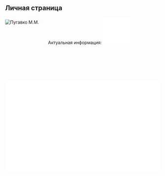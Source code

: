 <html>
 <head>
  <meta charset="utf-8">
  <title>Обтекание</title>
  <style>
   .leftimg {
    float:left; /* Выравнивание по левому краю */
    margin: 7px 7px 7px 0; /* Отступы вокруг картинки */
   }
   .rightimg  {
    float: right; /* Выравнивание по правому краю  */ 
    margin: 7px 0 7px 7px; /* Отступы вокруг картинки */
   }
  </style>
 </head>
 <body>
  <h2>Личная страница</h2>
  <p><img src="__media/my_photo.jpg" alt="Пугавко М.М." width="132" height="194" class="leftimg">
Актуальная информация:
<html>
<img
    src="https://github.com/Pugavkomm/Pugavkomm-github-stats/blob/master/generated/languages.svg"
    alt="triangle with all three sides equal"
    height="87px"
    width="100px" />

![image](https://github.com/Pugavkomm/Pugavkomm-github-stats/blob/master/generated/overview.svg)


</html>